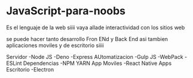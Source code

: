 # JavaScript-para-noobs

Es el lenguaje de la web siiii vaya allade interactividad con los sitios web

se puede hacer tanto desarrollo Fron ENd y Back End asi 
tambien aplicaciones moviles y de escritorio siiii

Servidor 
    -Node JS
    -Deno
    -Express
AUtomatizacion 
    -Gulp JS
    -WebPack
    -ESLint
Dependencias
    -NPM YARN
App Moviles
    -React Native
Apps Escritorio
    -Electron